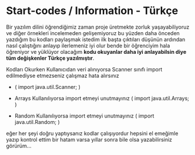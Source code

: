 # Start-codes / Information - Türkçe 

Bir yazılım dilini öğrendiğimiz zaman proje üretmekte zorluk yaşayabiliyoruz ve diğer örnekleri incelemeden gelişemiyoruz bu yüzden daha önceden yazdığım bu kodları paylaşmak istedim ilk başta çıktıları düşünün ardından nasıl çalıştığını anlayıp ilerlemeniz iyi olur bende bir öğrenciyim hala öğreniyor ve yüklüyor olacağım
**kodu okuyanlar daha iyi anlayabilsin diye tüm değişkenler Türkçe yazılmıştır**.

Kodları Okurken Kullanıcıdan veri alınıyorsa Scanner sınıfı import edilmediyse etmezseniz çalışmaz hata alırsınız 

- ( import java.util.Scanner; )

- Arrays Kullanılıyorsa import etmeyi unutmayınız ( import java.util.Arrays; )

- Random Kullanılıyorsa import etmeyi unutmayınız ( import java.util.Random; )

eğer her şeyi doğru yaptıysanız kodlar çalışıyordur hepsini el emeğimle yazıp kontrol ettim bir hatam varsa yıllar sonra bile olsa yazabilirsiniz görürüm...

